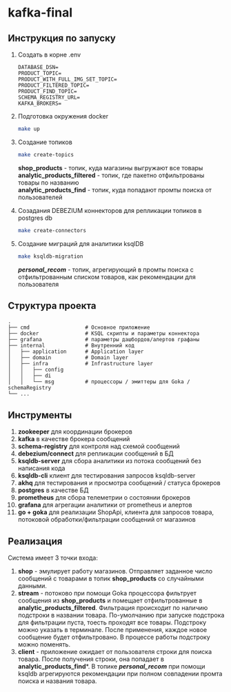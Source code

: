 # kafka-final

## Инструкция по запуску

1. Создать в корне .env
    ```
    DATABASE_DSN=
    PRODUCT_TOPIC=
    PRODUCT_WITH_FULL_IMG_SET_TOPIC=
    PRODUCT_FILTERED_TOPIC=
    PRODUCT_FIND_TOPIC=
    SCHEMA_REGISTRY_URL=
    KAFKA_BROKERS=
    ```

2. Подготовка окружения docker

    ```bash
    make up
    ```

3. Создание топиков
    ```bash
    make create-topics
    ```
    **shop_products** - топик, куда магазины выгружают все товары<br>
    **analytic_products_filtered** - топик, где пакетно отфильтрованы товары по названию<br>
    **analytic_products_find** - топик, куда попадают промты поиска от пользователей<br>

4. Созадания DEBEZIUM коннекторов для репликации топиков в postgres db
    ```bash
    make create-connectors
    ```
   
5. Создание миграций для аналитики ksqlDB
    ```bash
    make ksqldb-migration
    ```
    ***personal_recom*** - топик, агрегирующий в промты поиска с отфильтрованным списком товаров, как рекомендации для пользователя

## Структура проекта

    .
    ├── cmd                  # Основное приложение
    ├── docker               # KSQL скрипты и параметры коннектора
    ├── grafana              # параметры дашбордов/алертов графаны
    ├── internal             # Внутренний код
    │   ├── application      # Application layer
    │   ├── domain           # Domain layer
    │   ├── infra            # Infrastructure layer
    │   │   ├── config         
    │   │   ├── di
    │   │   └── msg          # процессоры / эмиттеры для Goka / schemaRegistry
    └── ...

## Инструменты
1. **zookeeper** для координации брокеров
2. **kafka** в качестве брокера сообщений
3. **schema-registry** для контроля над схемой сообщений
4. **debezium/connect** для репликации сообщений в БД
5. **ksqldb-server** для сбора аналитики из потока сообщений без написания кода
6. **ksqldb-cli** клиент для тестирования запросов ksqldb-server
7. **akhq** для тестирования и просмотра сообщений / статуса брокеров
8. **postgres** в качестве БД
9. **prometheus** для сбора телеметрии о состоянии брокеров
10. **grafana** для агрегации аналитики от prometheus и алертов
11. **go + goka** для реализации ShopApi, клиента для запросов товара, потоковой обработки/фильтрации сообщений от магазинов

## Реализация

Система имеет 3 точки входа:
1. **shop** - эмулирует работу магазинов. Отправляет заданное число сообщений с товарами в топик **shop_products** со случайными данными.
2. **stream** - потоково при помощи Goka процессора фильтрует сообщения из **shop_products** и помещает отфильтрованные в **analytic_products_filtered**.
Фильтрация происходит по наличию подстроки в названии товара. По-умолчанию при запуске подстрока для фильтрации пуста, тоесть проходят все товары.
Подстроку можно указать в терминале. После применения, каждое новое сообщение будет отфильтровано. В процессе работы подстроку можно поменять.
3. **client** - приложение ожидает от пользователя строки для поиска товара. После получения строки, она попадает в **analytic_products_find***.
В топике ***personal_recom*** при помощи ksqldb агрегируются рекомендации при полном совпадении промта поиска и названия товара.